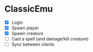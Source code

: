 # ClassicEmu

- [x] Login
- [x] Spawn player
- [x] Spawn creature
- [ ] Cast a spell (and damage/kill creature)
- [ ] Sync between clients